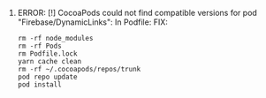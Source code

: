 1. ERROR: [!] CocoaPods could not find compatible versions for pod "Firebase/DynamicLinks": In Podfile:
   FIX:

   ```
   rm -rf node_modules
   rm -rf Pods
   rm Podfile.lock
   yarn cache clean
   rm -rf ~/.cocoapods/repos/trunk
   pod repo update
   pod install
   ```
